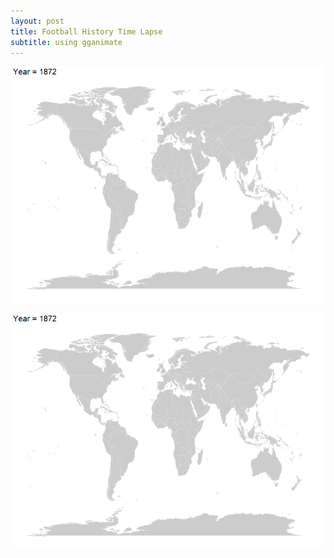 ```yaml
---
layout: post
title: Football History Time Lapse
subtitle: using gganimate
---
```


![alt tag](football_history_timelapse.gif)


![ani_map](football_history_timelapse.gif)
